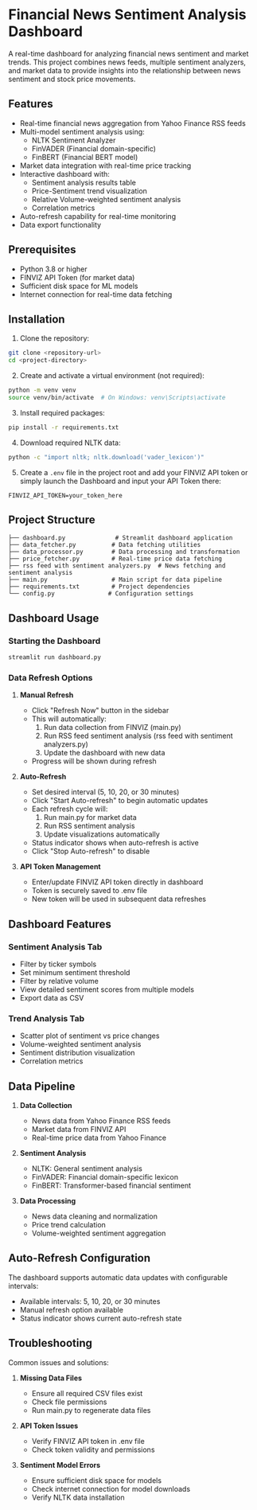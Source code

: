 # Financial News Sentiment Analysis Dashboard

A real-time dashboard for analyzing financial news sentiment and market trends. This project combines news feeds, multiple sentiment analyzers, and market data to provide insights into the relationship between news sentiment and stock price movements.

## Features

- Real-time financial news aggregation from Yahoo Finance RSS feeds
- Multi-model sentiment analysis using:
  - NLTK Sentiment Analyzer
  - FinVADER (Financial domain-specific)
  - FinBERT (Financial BERT model)
- Market data integration with real-time price tracking
- Interactive dashboard with:
  - Sentiment analysis results table
  - Price-Sentiment trend visualization
  - Relative Volume-weighted sentiment analysis
  - Correlation metrics
- Auto-refresh capability for real-time monitoring
- Data export functionality

## Prerequisites

- Python 3.8 or higher
- FINVIZ API Token (for market data)
- Sufficient disk space for ML models
- Internet connection for real-time data fetching

## Installation

1. Clone the repository:
```bash
git clone <repository-url>
cd <project-directory>
```

2. Create and activate a virtual environment (not required):
```bash
python -m venv venv
source venv/bin/activate  # On Windows: venv\Scripts\activate
```

3. Install required packages:
```bash
pip install -r requirements.txt
```

4. Download required NLTK data:
```bash
python -c "import nltk; nltk.download('vader_lexicon')"
```

5. Create a `.env` file in the project root and add your FINVIZ API token or simply launch the Dashboard and input your API Token there:
```
FINVIZ_API_TOKEN=your_token_here
```

## Project Structure

```
├── dashboard.py              # Streamlit dashboard application
├── data_fetcher.py          # Data fetching utilities
├── data_processor.py        # Data processing and transformation
├── price_fetcher.py         # Real-time price data fetching
├── rss feed with sentiment analyzers.py  # News fetching and sentiment analysis
├── main.py                  # Main script for data pipeline
├── requirements.txt         # Project dependencies
└── config.py               # Configuration settings
```

## Dashboard Usage

### Starting the Dashboard
```bash
streamlit run dashboard.py
```

### Data Refresh Options

1. **Manual Refresh**
   - Click "Refresh Now" button in the sidebar
   - This will automatically:
     1. Run data collection from FINVIZ (main.py)
     2. Run RSS feed sentiment analysis (rss feed with sentiment analyzers.py)
     3. Update the dashboard with new data
   - Progress will be shown during refresh

2. **Auto-Refresh**
   - Set desired interval (5, 10, 20, or 30 minutes)
   - Click "Start Auto-refresh" to begin automatic updates
   - Each refresh cycle will:
     1. Run main.py for market data
     2. Run RSS sentiment analysis
     3. Update visualizations automatically
   - Status indicator shows when auto-refresh is active
   - Click "Stop Auto-refresh" to disable

3. **API Token Management**
   - Enter/update FINVIZ API token directly in dashboard
   - Token is securely saved to .env file
   - New token will be used in subsequent data refreshes

## Dashboard Features

### Sentiment Analysis Tab
- Filter by ticker symbols
- Set minimum sentiment threshold
- Filter by relative volume
- View detailed sentiment scores from multiple models
- Export data as CSV

### Trend Analysis Tab
- Scatter plot of sentiment vs price changes
- Volume-weighted sentiment analysis
- Sentiment distribution visualization
- Correlation metrics

## Data Pipeline

1. **Data Collection**
   - News data from Yahoo Finance RSS feeds
   - Market data from FINVIZ API
   - Real-time price data from Yahoo Finance

2. **Sentiment Analysis**
   - NLTK: General sentiment analysis
   - FinVADER: Financial domain-specific lexicon
   - FinBERT: Transformer-based financial sentiment

3. **Data Processing**
   - News data cleaning and normalization
   - Price trend calculation
   - Volume-weighted sentiment aggregation

## Auto-Refresh Configuration

The dashboard supports automatic data updates with configurable intervals:
- Available intervals: 5, 10, 20, or 30 minutes
- Manual refresh option available
- Status indicator shows current auto-refresh state

## Troubleshooting

Common issues and solutions:

1. **Missing Data Files**
   - Ensure all required CSV files exist
   - Check file permissions
   - Run main.py to regenerate data files

2. **API Token Issues**
   - Verify FINVIZ API token in .env file
   - Check token validity and permissions

3. **Sentiment Model Errors**
   - Ensure sufficient disk space for models
   - Check internet connection for model downloads
   - Verify NLTK data installation
